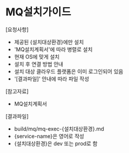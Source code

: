 # MQ설치가이드 

[요청사항]  
- 제공된 {설치대상환경}에만 설치 
- 'MQ설치계획서'에 따라 병렬로 설치 
- 현재 OS에 맞게 설치
- 설치 후 연결 방법 안내
- 설치 대상 클라우드 플랫폼은 이미 로그인되어 있음  
- '[결과파일]' 안내에 따라 파일 작성 

[참고자료]
- MQ설치계획서

[결과파일]
- build/mq/mq-exec-{설치대상환경}.md
- {service-name}은 영어로 작성  
- {설치대상환경}은 dev 또는 prod로 함
